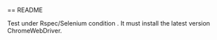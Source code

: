 == README

Test under Rspec/Selenium condition .
It must install the latest version ChromeWebDriver.
